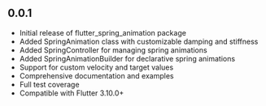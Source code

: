 ## 0.0.1

* Initial release of flutter_spring_animation package
* Added SpringAnimation class with customizable damping and stiffness
* Added SpringController for managing spring animations
* Added SpringAnimationBuilder for declarative spring animations
* Support for custom velocity and target values
* Comprehensive documentation and examples
* Full test coverage
* Compatible with Flutter 3.10.0+
